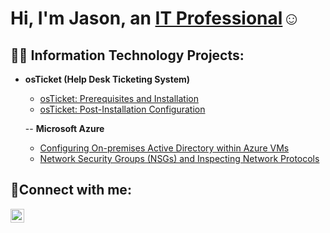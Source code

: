 <h1>Hi, I'm Jason, an <a href="www.linkedin.com/in/jason-caputo-30ba5b316">IT Professional</a>☺</h1>

<h2>👨‍💻 Information Technology Projects:</h2>

- <b>osTicket (Help Desk Ticketing System)</b>
  - [osTicket: Prerequisites and Installation](https://github.com/JasonCaputo/osticket-prereqs)
  - [osTicket: Post-Installation Configuration](https://github.com/JasonCaputo/post-install-config)
  
  -- <b>Microsoft Azure</b>
  - [Configuring On-premises Active Directory within Azure VMs](https://github.com/JasonCaputo/configure-ad)
  - [Network Security Groups (NSGs) and Inspecting Network Protocols](https://github.com/JasonCaputo/azure-network-protocols)

<h2>🤳Connect with me:</h2>


[<img align="left" alt="Josh | LinkedIn" width="22px" src="https://cdn.jsdelivr.net/npm/simple-icons@v3/icons/linkedin.svg" />][linkedin]

[linkedin]: www.linkedin.com/in/jason-caputo-30ba5b316
